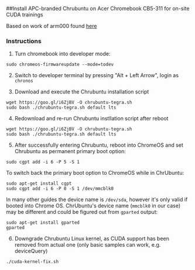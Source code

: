 ##Install APC-branded Chrubuntu on Acer Chromebook CB5-311 for on-site CUDA trainings

Based on work of arm000 found [here](http://www.reddit.com/r/chrubuntu/comments/2hhb31/chrubuntu_on_acer_chromebook_13/)

### Instructions

1. Turn chromebook into developer mode:

```
sudo chromeos-firmwareupdate --mode=todev
```

2. Switch to developer terminal by pressing "Alt + Left Arrow", login as `chronos`

3. Download and execute the Chrubuntu installation script

```
wget https://goo.gl/i6ZjBV -O chrubuntu-tegra.sh
sudo bash ./chrubuntu-tegra.sh default lts
```

4. Redownload and re-run Chrubuntu instllation script after reboot

```
wget https://goo.gl/i6ZjBV -O chrubuntu-tegra.sh
sudo bash ./chrubuntu-tegra.sh default lts
```

5. After successfully entering Chrubuntu, reboot into ChromeOS and set Chrubuntu as permanent primary boot option:

```
sudo cgpt add -i 6 -P 5 -S 1
```

To switch back the primary boot option to ChromeOS while in ChrUbuntu:

```
sudo apt-get install cgpt
sudo cgpt add -i 6 -P 0 -S 1 /dev/mmcblk0
```

In many other guides the device name is `/dev/sda`, however it's only valid if booted into Chrome OS. ChrUbuntu's device name (`mmcblk0` in our case) may be different and could be figured out from `gparted` output:

```
sudo apt-get install gparted
gparted
```

6. Downgrade Chrubuntu Linux kernel, as CUDA support has been removed from actual one (only basic samples can work, e.g. deviceQuery)

```
./cuda-kernel-fix.sh
```
